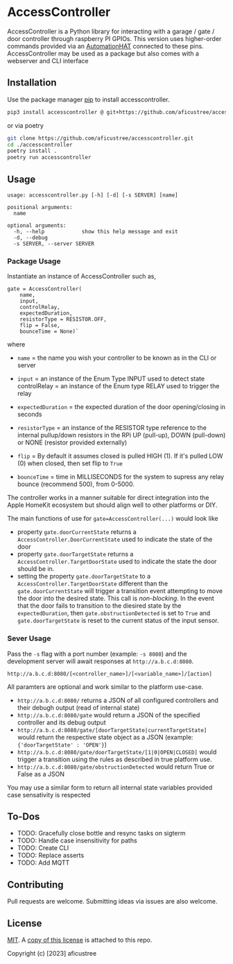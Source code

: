 # AccessController

AccessController is a Python library for interacting with a garage / gate / door controller through raspberry PI GPIOs. This version uses higher-order commands provided via an [AutomationHAT](https://github.com/pimoroni/automation-hat) connected to these pins. AccessController may be used as a package but also comes with a webserver and CLI interface

## Installation

Use the package manager [pip](https://pip.pypa.io/en/stable/) to install accesscontroller.

```bash
pip3 install accesscontroller @ git+https://github.com/aficustree/accesscontroller.git
```

or via poetry
```bash
git clone https://github.com/aficustree/accesscontroller.git
cd ./accesscontroller
poetry install .
poetry run accesscontroller
```

## Usage

```
usage: accesscontroller.py [-h] [-d] [-s SERVER] [name]

positional arguments:
  name

optional arguments:
  -h, --help            show this help message and exit
  -d, --debug
  -s SERVER, --server SERVER
```

### Package Usage

Instantiate an instance of AccessController such as,

```
gate = AccessController(
    name, 
    input, 
    controlRelay, 
    expectedDuration, 
    resistorType = RESISTOR.OFF, 
    flip = False, 
    bounceTime = None)`
```
where

- `name` = the name you wish your controller to be known as in the CLI or server

- `input` = an instance of the Enum Type INPUT used to detect state
controlRelay = an instance of the Enum type RELAY used to trigger the relay

- `expectedDuration` = the expected duration of the door opening/closing in seconds

- `resistorType` = an instance of the RESISTOR type reference to the internal pullup/down resistors in the RPi UP (pull-up), DOWN (pull-down) or NONE (resistor provided externally)

- `flip` = By default it assumes closed is pulled HIGH (1). If it's pulled LOW (0) when closed, then set flip to `True`

- `bounceTime` = time in MILLISECONDS for the system to supress any relay bounce (recommend 500), from 0-5000.

The controller works in a manner suitable for direct integration into the Apple HomeKit ecosystem but should align well to other platforms or DIY.

The main functions of use for `gate=AccessController(...)` would look like

- property `gate.doorCurrentState` returns a  `AccessController.DoorCurrentState` used to indicate the state of the door
- property `gate.doorTargetState` returns a `AccessController.TargetDoorState` used to indicate the state the door should be in.
- setting the property `gate.doorTargetState` to a `AccessController.TargetDoorState` different than the `gate.doorCurrentState` will trigger a transition event attempting to move the door into the desired state. This call is *non-blocking*. In the event that the door fails to transition to the diesired state by the `expectedDuration`, then `gate.obstructionDetected` is set to `True` and `gate.doorTargetState` is reset to the current status of the input sensor.

### Sever Usage

Pass the `-s` flag with a port number (example: `-s 8080`) and the development server will await responses at `http://a.b.c.d:8080`. 

```
http://a.b.c.d:8080/[<controller_name>]/[<variable_name>]/[action]
```
All paramters are optional and work similar to the platform use-case.

- `http://a.b.c.d:8080/` returns a JSON of all configured controllers and their debugh output (read of internal state)
- `http://a.b.c.d:8080/gate` would return a JSON of the specified controller and its debug output
- `http://a.b.c.d:8080/gate/[doorTargetState|currentTargetState]` would return the respective state object as a JSON (example: `{'doorTargetState' : 'OPEN'}`)
- `http://a.b.c.d:8080/gate/doorTargetState/[1|0|OPEN|CLOSED]` would trigger a transition using the rules as described in true platform use.
- `http://a.b.c.d:8080/gate/obstructionDetected` would return True or False as a JSON

You may use a similar form to return all internal state variables provided case sensativity is respected

## To-Dos

- TODO: Gracefully close bottle and resync tasks on sigterm
- TODO: Handle case insensitivity for paths
- TODO: Create CLI
- TODO: Replace asserts
- TODO: Add MQTT

## Contributing

Pull requests are welcome. Submitting ideas via issues are also welcome. 

## License

[MIT](https://choosealicense.com/licenses/mit/). A [copy of this license](./LICENSE) is attached to this repo. 

Copyright (c) [2023] aficustree